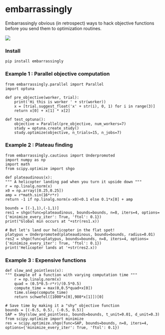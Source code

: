 # embarrassingly

Embarrassingly obvious (in retrospect) ways to hack objective functions before you send them to optimization routines. 

![](https://i.imgur.com/rWHmkEu.png)

### Install 

    pip install embarrassingly 

### Example 1 : Parallel objective computation 

    from embarrassingly.parallel import Parallel
    import optuna

    def pre_objective(worker, trial):
        print('Hi this is worker ' + str(worker))
        x = [trial.suggest_float('x' + str(i), 0, 1) for i in range(3)]
        return x[0] + x[1] * x[2]
    
    def test_optuna():
        objective = Parallel(pre_objective, num_workers=7)
        study = optuna.create_study()
        study.optimize(objective, n_trials=15, n_jobs=7)

### Example 2 : Plateau finding

    from embarrassingly.cautious import Underpromoted
    import numpy as np
    import math
    from scipy.optimize import shgo

    def plateaudinous(x):
    """ A helicopter landing pad when you turn it upside down """
    r = np.linalg.norm(x)
    x0 = np.array([0.25,0.25])
    amp = r*math.sin(16*r*r)
    return -1 if np.linalg.norm(x-x0)<0.1 else 0.1*x[0] + amp
    
    bounds = [(-1,1),(-1,1)]
    res1 = shgo(func=plateaudinous, bounds=bounds, n=8, iters=4, options={'minimize_every_iter': True, 'ftol': 0.1})
    print("Global min occurs at "+str(res1.x))

    # But let's land our helicopter in the flat spot! 
    platypus = Underpromoted(plateaudinous, bounds=bounds, radius=0.01)
    res2 = shgo(func=platypus, bounds=bounds, n=8, iters=4, options={'minimize_every_iter': True, 'ftol': 0.1})
    print('Helicopter lands at '+str(res2.x))


### Example 3 : Expensive functions 

    def slow_and_pointless(x):
    """ Example of a function with varying computation time """
        r = np.linalg.norm(x)
        quad = (0.5*0.5-r*r)/(0.5*0.5)
        compute_time = max(0,0.5*quad+x[0])
        time.sleep(compute_time)
        return schwefel([1000*x[0],980*x[1]])[0]
    
    # Save time by making it a "shy" objective function
    bounds = [(-0.5, 0.5), (-0.5, 0.5)]
    SAP = Shy(slow_and_pointless, bounds=bounds, t_unit=0.01, d_unit=0.3)
    from scipy.optimize import minimize
    res = scipy.optimize.shgo(func=SAP, bounds=bounds, n=8, iters=4, options={'minimize_every_iter': True, 'ftol': 0.1})
    
